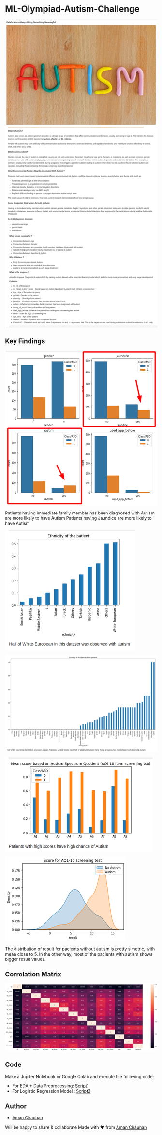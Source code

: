 # ML-Olympiad-Autism-Challenge

![Heading](https://github.com/officialAmanchauhan/ML-Olympiad-Autism-Challenge/blob/main/Assets/head.png)
![Heading2](https://github.com/officialAmanchauhan/ML-Olympiad-Autism-Challenge/blob/main/Assets/2.png)
![Heading3](https://github.com/officialAmanchauhan/ML-Olympiad-Autism-Challenge/blob/main/Assets/3.png)

## Key Findings
![Heading4](https://github.com/officialAmanchauhan/ML-Olympiad-Autism-Challenge/blob/main/Assets/4.png)

Patients having immediate family member has been diagnosed with Autism are more likely to have Autism
Patients having Jaundice are more likely to have Autism

![Heading5](https://github.com/officialAmanchauhan/ML-Olympiad-Autism-Challenge/blob/main/Assets/5.png)

![Heading6](https://github.com/officialAmanchauhan/ML-Olympiad-Autism-Challenge/blob/main/Assets/6.png)

![Heading7](https://github.com/officialAmanchauhan/ML-Olympiad-Autism-Challenge/blob/main/Assets/7.png)

![Heading8](https://github.com/officialAmanchauhan/ML-Olympiad-Autism-Challenge/blob/main/Assets/8.png)

The distribution of result for pacients without autism is pretty simetric, with mean close to 5. In the other way, most of the pacients with autism shows bigger result values.

## Correlation Matrix
![Heading9](https://github.com/officialAmanchauhan/ML-Olympiad-Autism-Challenge/blob/main/Assets/9.png)




## Code
Make a Jupiter Notebook or Google Colab and execute the following code:

- For EDA + Data Preprocessing: [Script1](https://github.com/officialAmanchauhan/ML-Olympiad-Autism-Challenge/blob/main/EDA%2BDataPreprocessing.ipynb)
- For Logistic Regression Model : [Script2](https://github.com/officialAmanchauhan/ML-Olympiad-Autism-Challenge/blob/main/Logistic_Regression_Model.ipynb)


## Author

- [Aman Chauhan](https://github.com/officialAmanchauhan)

Will be happy to share & collaborate
Made with ❤ from [Aman Chauhan](https://github.com/officialAmanchauhan)
